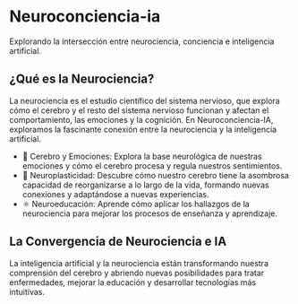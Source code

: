 # Neuroconciencia-ia
Explorando la intersección entre neurociencia, conciencia e inteligencia artificial.

## ¿Qué es la Neurociencia?
La neurociencia es el estudio científico del sistema nervioso, que explora cómo el cerebro y el resto del sistema nervioso funcionan y afectan el comportamiento, las emociones y la cognición. En Neuroconciencia-IA, exploramos la fascinante conexión entre la neurociencia y la inteligencia artificial.


- 🌟 Cerebro y Emociones: Explora la base neurológica de nuestras emociones y cómo el cerebro procesa y regula nuestros sentimientos.
- 🧠 Neuroplasticidad: Descubre cómo nuestro cerebro tiene la asombrosa capacidad de reorganizarse a lo largo de la vida, formando nuevas conexiones y adaptándose a nuevas experiencias.
- ⚛️ Neuroeducación: Aprende cómo aplicar los hallazgos de la neurociencia para mejorar los procesos de enseñanza y aprendizaje.

## La Convergencia de Neurociencia e IA
La inteligencia artificial y la neurociencia están transformando nuestra comprensión del cerebro y abriendo nuevas posibilidades para tratar enfermedades, mejorar la educación y desarrollar tecnologías más intuitivas.
